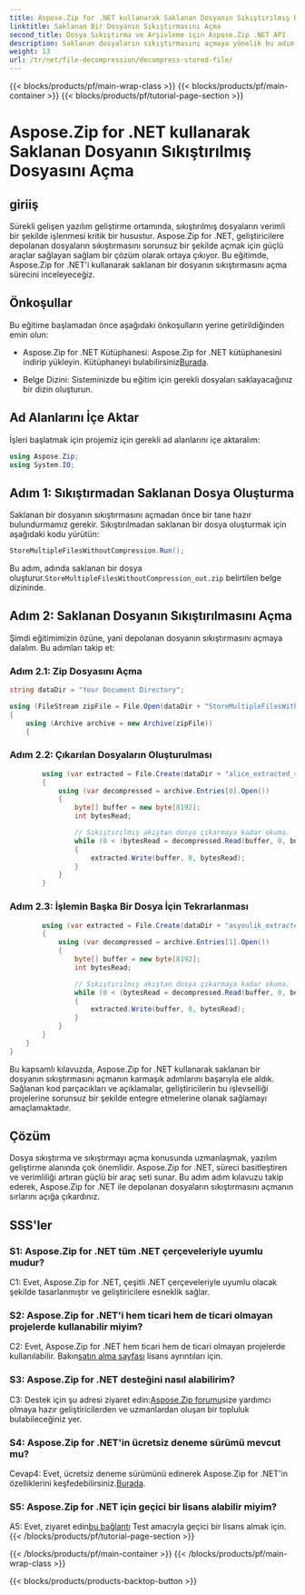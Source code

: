 ```yaml
---
title: Aspose.Zip for .NET kullanarak Saklanan Dosyanın Sıkıştırılmış Dosyasını Açma
linktitle: Saklanan Bir Dosyanın Sıkıştırmasını Açma
second_title: Dosya Sıkıştırma ve Arşivleme için Aspose.Zip .NET API
description: Saklanan dosyaların sıkıştırmasını açmaya yönelik bu adım adım kılavuzla Aspose.Zip for .NET'in gücünü keşfedin. Verimli dosya işlemeye yönelik sağlam bir çözümle yazılım geliştirme becerilerinizi geliştirin.
weight: 13
url: /tr/net/file-decompression/decompress-stored-file/
---
```


{{< blocks/products/pf/main-wrap-class >}}
{{< blocks/products/pf/main-container >}}
{{< blocks/products/pf/tutorial-page-section >}}

# Aspose.Zip for .NET kullanarak Saklanan Dosyanın Sıkıştırılmış Dosyasını Açma

## giriiş

Sürekli gelişen yazılım geliştirme ortamında, sıkıştırılmış dosyaların verimli bir şekilde işlenmesi kritik bir husustur. Aspose.Zip for .NET, geliştiricilere depolanan dosyaların sıkıştırmasını sorunsuz bir şekilde açmak için güçlü araçlar sağlayan sağlam bir çözüm olarak ortaya çıkıyor. Bu eğitimde, Aspose.Zip for .NET'i kullanarak saklanan bir dosyanın sıkıştırmasını açma sürecini inceleyeceğiz.

## Önkoşullar

Bu eğitime başlamadan önce aşağıdaki önkoşulların yerine getirildiğinden emin olun:

- Aspose.Zip for .NET Kütüphanesi: Aspose.Zip for .NET kütüphanesini indirip yükleyin. Kütüphaneyi bulabilirsiniz[Burada](https://releases.aspose.com/zip/net/).

- Belge Dizini: Sisteminizde bu eğitim için gerekli dosyaları saklayacağınız bir dizin oluşturun.

## Ad Alanlarını İçe Aktar

İşleri başlatmak için projemiz için gerekli ad alanlarını içe aktaralım:

```csharp
using Aspose.Zip;
using System.IO;
```

## Adım 1: Sıkıştırmadan Saklanan Dosya Oluşturma

Saklanan bir dosyanın sıkıştırmasını açmadan önce bir tane hazır bulundurmamız gerekir. Sıkıştırılmadan saklanan bir dosya oluşturmak için aşağıdaki kodu yürütün:

```csharp
StoreMultipleFilesWithoutCompression.Run();
```

 Bu adım, adında saklanan bir dosya oluşturur.`StoreMultipleFilesWithoutCompression_out.zip` belirtilen belge dizininde.

## Adım 2: Saklanan Dosyanın Sıkıştırılmasını Açma

Şimdi eğitimimizin özüne, yani depolanan dosyanın sıkıştırmasını açmaya dalalım. Bu adımları takip et:

### Adım 2.1: Zip Dosyasını Açma

```csharp
string dataDir = "Your Document Directory";

using (FileStream zipFile = File.Open(dataDir + "StoreMultipleFilesWithoutCompression_out.zip", FileMode.Open))
{
    using (Archive archive = new Archive(zipFile))
    {
```

### Adım 2.2: Çıkarılan Dosyaların Oluşturulması

```csharp
        using (var extracted = File.Create(dataDir + "alice_extracted_store_out.txt"))
        {
            using (var decompressed = archive.Entries[0].Open())
            {
                byte[] buffer = new byte[8192];
                int bytesRead;

                // Sıkıştırılmış akıştan dosya çıkarmaya kadar okuma.
                while (0 < (bytesRead = decompressed.Read(buffer, 0, buffer.Length)))
                {
                    extracted.Write(buffer, 0, bytesRead);
                }
            }
        }
```

### Adım 2.3: İşlemin Başka Bir Dosya İçin Tekrarlanması

```csharp
        using (var extracted = File.Create(dataDir + "asyoulik_extracted_store_out.txt"))
        {
            using (var decompressed = archive.Entries[1].Open())
            {
                byte[] buffer = new byte[8192];
                int bytesRead;

                // Sıkıştırılmış akıştan dosya çıkarmaya kadar okuma.
                while (0 < (bytesRead = decompressed.Read(buffer, 0, buffer.Length)))
                {
                    extracted.Write(buffer, 0, bytesRead);
                }
            }
        }
    }
}
```

Bu kapsamlı kılavuzda, Aspose.Zip for .NET kullanarak saklanan bir dosyanın sıkıştırmasını açmanın karmaşık adımlarını başarıyla ele aldık. Sağlanan kod parçacıkları ve açıklamalar, geliştiricilerin bu işlevselliği projelerine sorunsuz bir şekilde entegre etmelerine olanak sağlamayı amaçlamaktadır.

## Çözüm

Dosya sıkıştırma ve sıkıştırmayı açma konusunda uzmanlaşmak, yazılım geliştirme alanında çok önemlidir. Aspose.Zip for .NET, süreci basitleştiren ve verimliliği artıran güçlü bir araç seti sunar. Bu adım adım kılavuzu takip ederek, Aspose.Zip for .NET ile depolanan dosyaların sıkıştırmasını açmanın sırlarını açığa çıkardınız.

## SSS'ler

### S1: Aspose.Zip for .NET tüm .NET çerçeveleriyle uyumlu mudur?

C1: Evet, Aspose.Zip for .NET, çeşitli .NET çerçeveleriyle uyumlu olacak şekilde tasarlanmıştır ve geliştiricilere esneklik sağlar.

### S2: Aspose.Zip for .NET'i hem ticari hem de ticari olmayan projelerde kullanabilir miyim?

 C2: Evet, Aspose.Zip for .NET hem ticari hem de ticari olmayan projelerde kullanılabilir. Bakın[satın alma sayfası](https://purchase.aspose.com/buy) lisans ayrıntıları için.

### S3: Aspose.Zip for .NET desteğini nasıl alabilirim?

 C3: Destek için şu adresi ziyaret edin:[Aspose.Zip forumu](https://forum.aspose.com/c/zip/37)size yardımcı olmaya hazır geliştiricilerden ve uzmanlardan oluşan bir topluluk bulabileceğiniz yer.

### S4: Aspose.Zip for .NET'in ücretsiz deneme sürümü mevcut mu?

 Cevap4: Evet, ücretsiz deneme sürümünü edinerek Aspose.Zip for .NET'in özelliklerini keşfedebilirsiniz.[Burada](https://releases.aspose.com/).

### S5: Aspose.Zip for .NET için geçici bir lisans alabilir miyim?

 A5: Evet, ziyaret edin[bu bağlantı](https://purchase.aspose.com/temporary-license/) Test amacıyla geçici bir lisans almak için.
{{< /blocks/products/pf/tutorial-page-section >}}

{{< /blocks/products/pf/main-container >}}
{{< /blocks/products/pf/main-wrap-class >}}

{{< blocks/products/products-backtop-button >}}
